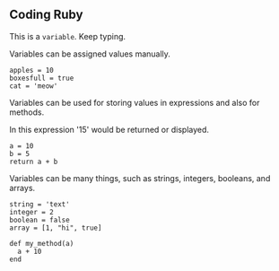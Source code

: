 ## Coding Ruby

This is a `variable`. Keep typing.

Variables can be assigned values manually.
```
apples = 10
boxesfull = true
cat = 'meow'
```
Variables can be used for storing values in expressions and also for methods.

In this expression '15' would be returned or displayed.
```
a = 10
b = 5
return a + b
```
Variables can be many things, such as strings, integers, booleans, and arrays.
```
string = 'text'
integer = 2
boolean = false
array = [1, "hi", true]
```

```
def my_method(a)
  a + 10
end
```
